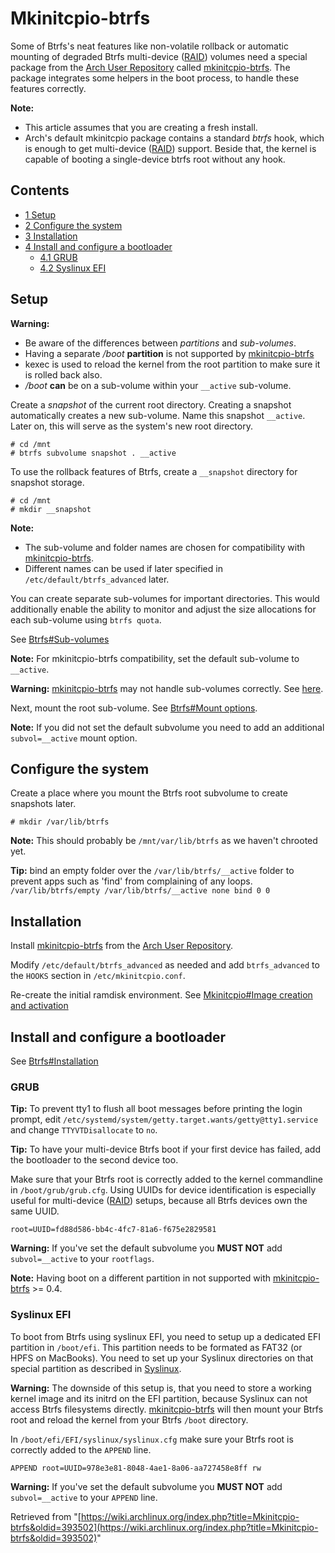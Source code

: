 # Mkinitcpio-btrfs

Some of Btrfs's neat features like non-volatile rollback or automatic mounting of degraded Btrfs multi-device ([RAID](/index.php/RAID "RAID")) volumes need a special package from the [Arch User Repository](/index.php/Arch_User_Repository "Arch User Repository") called [mkinitcpio-btrfs](https://aur.archlinux.org/packages/mkinitcpio-btrfs/). The package integrates some helpers in the boot process, to handle these features correctly.

**Note:**

*   This article assumes that you are creating a fresh install.
*   Arch's default mkinitcpio package contains a standard _btrfs_ hook, which is enough to get multi-device ([RAID](/index.php/RAID "RAID")) support. Beside that, the kernel is capable of booting a single-device btrfs root without any hook.

## Contents

*   [1 Setup](#Setup)
*   [2 Configure the system](#Configure_the_system)
*   [3 Installation](#Installation)
*   [4 Install and configure a bootloader](#Install_and_configure_a_bootloader)
    *   [4.1 GRUB](#GRUB)
    *   [4.2 Syslinux EFI](#Syslinux_EFI)

## Setup

**Warning:**

*   Be aware of the differences between _partitions_ and _sub-volumes_.
*   Having a separate _/boot_ **partition** is not supported by [mkinitcpio-btrfs](https://aur.archlinux.org/packages/mkinitcpio-btrfs/)
*   kexec is used to reload the kernel from the root partition to make sure it is rolled back also.
*   _/boot_ **can** be on a sub-volume within your `__active` sub-volume.

Create a _snapshot_ of the current root directory. Creating a snapshot automatically creates a new sub-volume. Name this snapshot `__active`. Later on, this will serve as the system's new root directory.

```
# cd /mnt
# btrfs subvolume snapshot . __active

```

To use the rollback features of Btrfs, create a `__snapshot` directory for snapshot storage.

```
# cd /mnt
# mkdir __snapshot

```

**Note:**

*   The sub-volume and folder names are chosen for compatibility with [mkinitcpio-btrfs](https://aur.archlinux.org/packages/mkinitcpio-btrfs/).
*   Different names can be used if later specified in `/etc/default/btrfs_advanced` later.

You can create separate sub-volumes for important directories. This would additionally enable the ability to monitor and adjust the size allocations for each sub-volume using `btrfs quota`.

See [Btrfs#Sub-volumes](/index.php/Btrfs#Sub-volumes "Btrfs")

**Note:** For mkinitcpio-btrfs compatibility, set the default sub-volume to `__active`.

**Warning:** [mkinitcpio-btrfs](https://aur.archlinux.org/packages/mkinitcpio-btrfs/) may not handle sub-volumes correctly. See [here](https://github.com/xtfxme/mkinitcpio-btrfs/issues/6).

Next, mount the root sub-volume. See [Btrfs#Mount options](/index.php/Btrfs#Mount_options "Btrfs").

**Note:** If you did not set the default subvolume you need to add an additional `subvol=__active` mount option.

## Configure the system

Create a place where you mount the Btrfs root subvolume to create snapshots later.

```
# mkdir /var/lib/btrfs

```

**Note:** This should probably be `/mnt/var/lib/btrfs` as we haven't chrooted yet.

**Tip:** bind an empty folder over the `/var/lib/btrfs/__active` folder to prevent apps such as 'find' from complaining of any loops. `/var/lib/btrfs/empty /var/lib/btrfs/__active none bind 0 0`

## Installation

Install [mkinitcpio-btrfs](https://aur.archlinux.org/packages/mkinitcpio-btrfs/) from the [Arch User Repository](/index.php/Arch_User_Repository "Arch User Repository").

Modify `/etc/default/btrfs_advanced` as needed and add `btrfs_advanced` to the `HOOKS` section in `/etc/mkinitcpio.conf`.

Re-create the initial ramdisk environment. See [Mkinitcpio#Image creation and activation](/index.php/Mkinitcpio#Image_creation_and_activation "Mkinitcpio")

## Install and configure a bootloader

See [Btrfs#Installation](/index.php/Btrfs#Installation "Btrfs")

### GRUB

**Tip:** To prevent tty1 to flush all boot messages before printing the login prompt, edit `/etc/systemd/system/getty.target.wants/getty@tty1.service` and change `TTYVTDisallocate` to `no`.

**Tip:** To have your multi-device Btrfs boot if your first device has failed, add the bootloader to the second device too.

Make sure that your Btrfs root is correctly added to the kernel commandline in `/boot/grub/grub.cfg`. Using UUIDs for device identification is especially useful for multi-device ([RAID](/index.php/RAID "RAID")) setups, because all Btrfs devices own the same UUID.

```
root=UUID=fd88d586-bb4c-4fc7-81a6-f675e2829581

```

**Warning:** If you've set the default subvolume you **MUST NOT** add `subvol=__active` to your `rootflags`.

**Note:** Having boot on a different partition in not supported with [mkinitcpio-btrfs](https://aur.archlinux.org/packages/mkinitcpio-btrfs/) >= 0.4.

### Syslinux EFI

To boot from Btrfs using syslinux EFI, you need to setup up a dedicated EFI partition in `/boot/efi`. This partition needs to be formated as FAT32 (or HPFS on MacBooks). You need to set up your Syslinux directories on that special partition as described in [Syslinux](/index.php/Syslinux "Syslinux").

**Warning:** The downside of this setup is, that you need to store a working kernel image and its initrd on the EFI partition, because Syslinux can not access Btrfs filesystems directly. [mkinitcpio-btrfs](https://aur.archlinux.org/packages/mkinitcpio-btrfs/) will then mount your Btrfs root and reload the kernel from your Btrfs `/boot` directory.

In `/boot/efi/EFI/syslinux/syslinux.cfg` make sure your Btrfs root is correctly added to the `APPEND` line.

```
APPEND root=UUID=978e3e81-8048-4ae1-8a06-aa727458e8ff rw

```

**Warning:** If you've set the default subvolume you **MUST NOT** add `subvol=__active` to your `APPEND` line.

Retrieved from "[https://wiki.archlinux.org/index.php?title=Mkinitcpio-btrfs&oldid=393502](https://wiki.archlinux.org/index.php?title=Mkinitcpio-btrfs&oldid=393502)"
